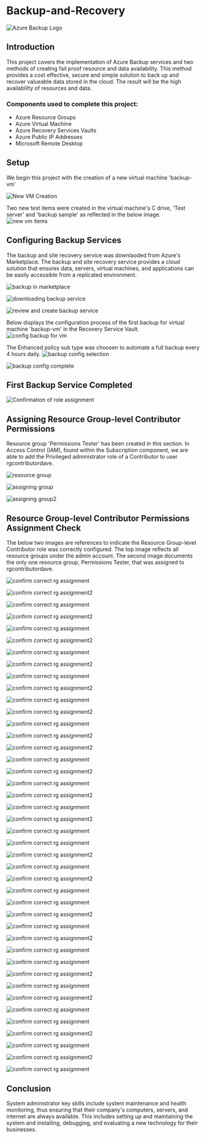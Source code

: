 # Backup-and-Recovery

![Azure Backup Logo](https://imgur.com/eNx24Bw.jpg)

## Introduction

This project covers the implementation of Azure Backup services and two methods of creating fail proof resource and data availability. This method provides a cost effective, secure and simple solution to back up and recover valueable data stored in the cloud. The result will be the high availablilty of resources and data.

### Components used to complete this project:

- Azure Resource Groups
- Azure Virtual Machine
- Azure Recovery Services Vaults
- Azure Public IP Addresses
- Microsoft Remote Desktop

## Setup

We begin this project with the creation of a new virtual machine 'backup-vm'

![New VM Creation](https://imgur.com/J8OrCHq.jpg) 

Two new test items were created in the virtual machine's C drive, 'Test server' and 'backup sample' as reflected in the below image.
![new vm items](https://imgur.com/Ta484UI.jpg)

## Configuring Backup Services

The backup and site recovery service was downlaoded from Azure's Marketplace. The backup and site recovery service provides a cloud solution that ensures data, servers, virtual machines, and applications can be easily accessible from a replicated environment. 

![backup in marketplace](https://imgur.com/yqvzmIa.jpg) 

![downloading backup service](https://imgur.com/umayheb.jpg)

![review and create backup service](https://imgur.com/CSv5EoM.jpg)

Below displays the configuration process of the first backup for virtual machine 'backup-vm' in the Recovery Service Vault.
![config backup for vm](https://imgur.com/NN4ft2U.jpg)

The Enhanced policy sub type was choosen to automate a full backup every 4 hours daily.
![backup config selection](https://imgur.com/zDvU54U.jpg)

![backup config complete](https://imgur.com/HbQzm8E.jpg) 

## First Backup Service Completed

![Confirmation of role assignment](https://imgur.com/mD9MRR3.jpg) 

## Assigning Resource Group-level Contributor Permissions

Resource group 'Permissions Tester' has been created in this section. In Access Control (IAM), found within the Subscription component, we are able to add the Privileged administrator role of a Contributor to user rgcontributordave.

![resource group](https://imgur.com/biy8lOE.jpg)

![assigning group](https://imgur.com/I35AQGf.jpg)

![assigning group2](https://imgur.com/VVrfpz2.jpg)

## Resource Group-level Contributor Permissions Assignment Check

The below two images are references to indicate the Resource Group-level Contributor role was correctly configured. The top image reflects all resource groups under the admin account. The second image documents the only one resource group, Permissions Tester, that was assigned to rgcontributordave. 

![confirm correct rg assignment](https://imgur.com/JJc32w8.jpg) 

![confirm correct rg assignment2](https://imgur.com/clLk8gD.jpg) 

![confirm correct rg assignment](https://imgur.com/9npV3VU.jpg) 

![confirm correct rg assignment2](https://imgur.com/0U9MDqY.jpg) 

![confirm correct rg assignment](https://imgur.com/FFyTmeT.jpg) 

![confirm correct rg assignment2](https://imgur.com/RzMOGby.jpg) 

![confirm correct rg assignment](https://imgur.com/JZ8D66n.jpg) 

![confirm correct rg assignment2](https://imgur.com/y2QVWQq.jpg) 

![confirm correct rg assignment](https://imgur.com/uyo7sDP.jpg) 

![confirm correct rg assignment2](https://imgur.com/pjlX3Xg.jpg) 

![confirm correct rg assignment](https://imgur.com/3PWT9p7.jpg) 

![confirm correct rg assignment2](https://imgur.com/sUyeDFV.jpg) 

![confirm correct rg assignment](https://imgur.com/hhwdkBh.jpg) 

![confirm correct rg assignment2](https://imgur.com/YjHN11Z.jpg) 

![confirm correct rg assignment2](https://imgur.com/u2VQ8fM.jpg) 

![confirm correct rg assignment](https://imgur.com/1uzNzo2.jpg) 

![confirm correct rg assignment2](https://imgur.com/6DkPGO0.jpg) 

![confirm correct rg assignment](https://imgur.com/9yrEbSF.jpg) 

![confirm correct rg assignment2](https://imgur.com/3zhNJj2.jpg) 

![confirm correct rg assignment](https://imgur.com/wuBs00M.jpg) 

![confirm correct rg assignment2](https://imgur.com/NDCOkIn.jpg) 

![confirm correct rg assignment](https://imgur.com/iVhRTr2.jpg) 

![confirm correct rg assignment](https://imgur.com/dkvsrQW.jpg) 

![confirm correct rg assignment2](https://imgur.com/5rru1Cm.jpg) 

![confirm correct rg assignment](https://imgur.com/6B3uxiK.jpg) 

![confirm correct rg assignment2](https://imgur.com/YJfbEOW.jpg) 

![confirm correct rg assignment](https://imgur.com/qOmki3q.jpg) 

![confirm correct rg assignment](https://imgur.com/kEV6hto.jpg) 

![confirm correct rg assignment2](https://imgur.com/rOdtJxg.jpg) 

![confirm correct rg assignment](https://imgur.com/kY2L63Y.jpg) 

![confirm correct rg assignment2](https://imgur.com/pr2QEhw.jpg) 

![confirm correct rg assignment](https://imgur.com/cYi6Ato.jpg) 

![confirm correct rg assignment](https://imgur.com/OtnhbfZ.jpg) 

![confirm correct rg assignment2](https://imgur.com/xgzNybr.jpg) 

![confirm correct rg assignment](https://imgur.com/Jg0wPv3.jpg) 

![confirm correct rg assignment2](https://imgur.com/jLdUYgz.jpg) 

![confirm correct rg assignment](https://imgur.com/bbxLRhQ.jpg) 

![confirm correct rg assignment](https://imgur.com/MEm7v7o.jpg) 

![confirm correct rg assignment2](https://imgur.com/grXt9DB.jpg) 

![confirm correct rg assignment](https://imgur.com/5VOZrtJ.jpg) 

![confirm correct rg assignment2](https://imgur.com/xnPY4cZ.jpg) 

![confirm correct rg assignment](https://imgur.com/ep6oO7G.jpg) 

## Conclusion
System administrator key skills include system maintenance and health monitoring, thus ensuring that their company's computers, servers, and internet are always available. This includes setting up and maintaining the system and installing, debugging, and evaluating a new technology for their businesses.
